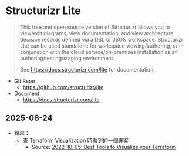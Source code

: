 # Structurizr Lite

> This free and open source version of Structurizr allows you to view/edit diagrams, view documentation, and view architecture decision records defined via a DSL or JSON workspace. Structurizr Lite can be used standalone for workspace viewing/authoring, or in conjunction with the cloud service/on-premises installation as an authoring/testing/staging environment.
>
> See https://docs.structurizr.com/lite for documentation.

- Git Repo
  - https://github.com/structurizr/lite
- Document
  - https://docs.structurizr.com/lite

## 2025-08-24

- 緣起：
  - 查 Terraform Visualization 時看到的一個專案
    - Source: [2022-10-05: Best Tools to Visualize your Terraform](https://dev.to/miketysonofthecloud/best-tools-to-visualize-your-terraform-252a)